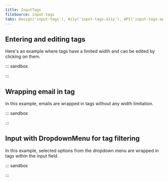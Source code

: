 ```yaml
---
title: InputTags
fileSource: input-tags
tabs: Design('input-tags'), A11y('input-tags-a11y'), API('input-tags-api'), Example('input-tags-code'), Changelog('input-tags-changelog')
---
```


## Entering and editing tags

Here's an example where tags have a limited width and can be edited by clicking on them.

::: sandbox

<script lang="tsx">
import React from 'react';
import InputTags from '@semcore/ui/input-tags';
import Tooltip from '@semcore/ui/tooltip';

const Demo = () => {
  const [tags, setTags] = React.useState(['vk', 'fk', 'twitter', 'instagram']);
  const [value, setValue] = React.useState('');

  const handleAppendTags = (newTags) => {
    setTags((tags) => [...tags, ...newTags]);
    setValue('');
  };

  const handleRemoveTag = () => {
    if (tags.length === 0) return;
    setTags(tags.slice(0, -1));
    setValue(`${tags.slice(-1)[0]} ${value}`);
  };

  const handleCloseTag = (e) => {
    e.preventDefault();
  };

  const handleEditTag = (e) => {
    const { dataset } = e.currentTarget;
    let allTags = [...tags];
    if (value) {
      allTags = [...allTags, value];
    }
    setTags(allTags.filter((tag, ind) => ind !== Number(dataset.id)));
    if (!e.defaultPrevented) {
      setValue(tags[dataset.id]);
    }
    return false;
  };

  const handleBlurInput = (e) => {
    const { value } = e.currentTarget;
    if (value) handleAppendTags([value]);
  };

  return (
    <InputTags size='l' onAppend={handleAppendTags} onRemove={handleRemoveTag}>
      {tags.map((tag, idx) => (
        <Tooltip key={idx}>
          <Tooltip.Trigger
            tag={InputTags.Tag}
            theme='primary'
            editable
            data-id={idx}
            onClick={handleEditTag}
          >
            <InputTags.Tag.Text tabIndex={0}>{tag}</InputTags.Tag.Text>
            <InputTags.Tag.Close onClick={handleCloseTag} />
          </Tooltip.Trigger>
          <Tooltip.Popper>tag</Tooltip.Popper>
        </Tooltip>
      ))}
      <InputTags.Value
        value={value}
        onChange={setValue}
        onBlur={handleBlurInput}
        aria-label='Input with tags'
      />
    </InputTags>
  );
};


</script>

:::

## Wrapping email in tag

In this example, emails are wrapped in tags without any width limitation.

::: sandbox

<script lang="tsx">
import React from 'react';
import InputTags from '@semcore/ui/input-tags';
import Select from '@semcore/ui/select';

const isValidEmail = (value) => /.+@.+\..+/i.test(value.toLowerCase());

const defaultTags = ['bob@vk.com', 'wolf@instagram.dot', 'fekla@fk.com', 'tuz@twitter.net'];

const Demo = () => {
  const [tags, setTags] = React.useState(defaultTags);
  const [value, setValue] = React.useState('');

  const changeState = (tags, value) => {
    if (tags !== undefined) {
      setTags(tags);
    }
    if (value !== undefined) {
      setValue(() => value);
    }
  };

  const handleAppendTags = (newTags) => {
    setTags((tags) => [...tags, ...newTags]);
    setValue(() => '');
  };

  const handleRemoveTag = () => {
    changeState(tags.slice(0, -1), tags.slice(-1)[0]);
  };

  const handleChange = (value) => {
    changeState(undefined, value);
  };

  const handleCloseTag = (e) => {
    const { dataset } = e.currentTarget;
    changeState(
      tags.filter((tag, ind) => ind !== Number(dataset.id)),
      undefined,
    );
  };

  const handleSelect = (value) => {
    changeState([...tags, value], '');
  };

  return (
    <Select interaction='focus' onChange={handleSelect}>
      <Select.Trigger
        tag={InputTags}
        size='l'
        onAppend={handleAppendTags}
        onRemove={handleRemoveTag}
      >
        {tags.map((tag, idx) => (
          <InputTags.Tag
            key={idx}
            theme='primary'
            color={isValidEmail(tag) ? 'green-500' : 'red-500'}
          >
            <InputTags.Tag.Text>{tag}</InputTags.Tag.Text>
            <InputTags.Tag.Close data-id={idx} onClick={handleCloseTag} />
          </InputTags.Tag>
        ))}
        <InputTags.Value
          placeholder='bob@company.com, johndoe@domain.com'
          value={value}
          onChange={handleChange}
        />
      </Select.Trigger>
      {value && (
        <Select.Menu>
          <Select.Option value={value}>{value}</Select.Option>
        </Select.Menu>
      )}
    </Select>
  );
};


</script>

:::

## Input with DropdownMenu for tag filtering

In this example, selected options from the dropdown menu are wrapped in tags within the input field.

::: sandbox

<script lang="tsx">
import React from 'react';
import InputTags from '@semcore/ui/input-tags';
import DropdownMenu from '@semcore/ui/dropdown-menu';

const tagsSelect = ['vk', 'fk', 'twitter', 'instagram'];

const Demo = () => {
  const [tags, setTags] = React.useState([]);
  const [valueInput, setValueInput] = React.useState('');
  const [visible, setVisible] = React.useState(false);

  function onRemoveLastTag() {
    if (tags.length) {
      setValueInput(tags[tags.length - 1]);
      setTags(tags.slice(0, -1));
    }
  }

  function onRemoveTag(index) {
    setTags(tags.filter((tag, i) => i !== index));
  }

  function onChangeValue(value) {
    setValueInput(value);
    setVisible(true);
  }

  function onSelectTag(value) {
    setTags(tags.concat(value));
    setValueInput('');
  }

  const tagsFilter = tagsSelect.filter((tag) => tag.includes(valueInput));

  return (
    <DropdownMenu
      interaction='focus'
      size='l'
      visible={visible}
      onVisibleChange={(visible) => setVisible(visible)}
    >
      <DropdownMenu.Trigger tag={InputTags} w={200} size='l' onRemove={onRemoveLastTag}>
        {tags.map((tag, i) => (
          <InputTags.Tag key={i} theme='primary'>
            <InputTags.Tag.Text>{tag}</InputTags.Tag.Text>
            <InputTags.Tag.Close onClick={onRemoveTag.bind(this, i)} />
          </InputTags.Tag>
        ))}
        <InputTags.Value value={valueInput} onChange={onChangeValue} aria-label='input with tags' />
      </DropdownMenu.Trigger>
      <DropdownMenu.Menu>
        {tagsFilter.map((tag, i) => (
          <DropdownMenu.Item key={i} onClick={() => onSelectTag(tag)}>
            {tag}
          </DropdownMenu.Item>
        ))}
        {!tagsFilter.length && <DropdownMenu.ItemHint>Not found</DropdownMenu.ItemHint>}
      </DropdownMenu.Menu>
    </DropdownMenu>
  );
}
</script>

:::
